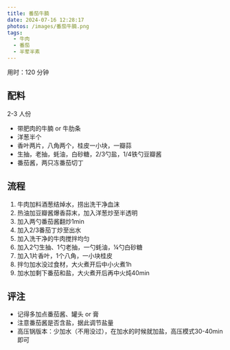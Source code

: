 ```yaml
---
title: 番茄牛腩
date: 2024-07-16 12:28:17
photos: /images/番茄牛腩.png
tags:
  - 牛肉
  - 番茄
  - 半荤半素
---
```


用时：120 分钟

## 配料

2-3 人份

- 带肥肉的牛腩 or 牛肋条
- 洋葱半个
- 香叶两片，八角两个，桂皮一小块，一瓣蒜
- 生抽，老抽，蚝油，白砂糖，2/3勺盐，1/4铁勺豆瓣酱
- 番茄酱，两只冻番茄切丁

<!--more-->

## 流程

1. 牛肉加料酒葱结焯水，捞出洗干净血沫
2. 热油加豆瓣酱爆香蒜末，加入洋葱炒至半透明
3. 加入两勺番茄酱翻炒1min
4. 加入2/3番茄丁炒至出水
5. 加入洗干净的牛肉搅拌均匀
6. 加入2勺生抽、1勺老抽，一勺蚝油，¼勺白砂糖
7. 加入1片香叶，1个八角，一小块桂皮
8. 拌匀加水没过食材，大火煮开后中小火煮1h
9. 加水加剩下番茄和盐，大火煮开后再中火炖40min

## 评注

- 记得多加点番茄酱、罐头 or 膏
- 注意番茄酱是否含盐，据此调节盐量
- 高压锅版本：少加水（不用没过），在加水的时候就加盐，高压模式30-40min即可
